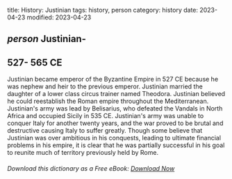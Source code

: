 title: History: Justinian
tags: history, person
category: history
date: 2023-04-23
modified: 2023-04-23

## _person_  Justinian-
  527-
565 CE
-
Justinian became emperor of
the Byzantine Empire in   527 CE
 because he was nephew and heir to
the previous emperor.  Justinian married the daughter of a lower class
circus trainer named Theodora.  Justinian believed he could
reestablish the Roman empire throughout the Mediterranean.
Justinian's army was lead by Belisarius, who defeated the Vandals in
North Africa and occupied Sicily in    535 CE.
  Justinian's army
was unable to conquer Italy for another twenty years, and the war
proved to be brutal and destructive causing Italy to suffer greatly.
Though some believe that Justinian was over ambitious in his conquests,
leading to ultimate financial problems in his empire, it is clear that
he was partially successful in his goal to reunite much of territory
previously held by Rome.


###### Download *this* dictionary as a Free eBook: [Download Now]({static}static/SerfHistoryDictionary.pdf)


